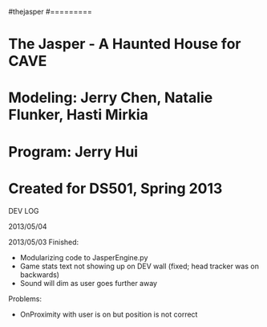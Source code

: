 #thejasper
#=========
# The Jasper - A Haunted House for CAVE
# Modeling: Jerry Chen, Natalie Flunker, Hasti Mirkia
# Program: Jerry Hui
#
# Created for DS501, Spring 2013

DEV LOG

2013/05/04

2013/05/03
Finished:
- Modularizing code to JasperEngine.py
- Game stats text not showing up on DEV wall (fixed; head tracker was on backwards)
- Sound will dim as user goes further away

Problems:
- OnProximity with user is on but position is not correct